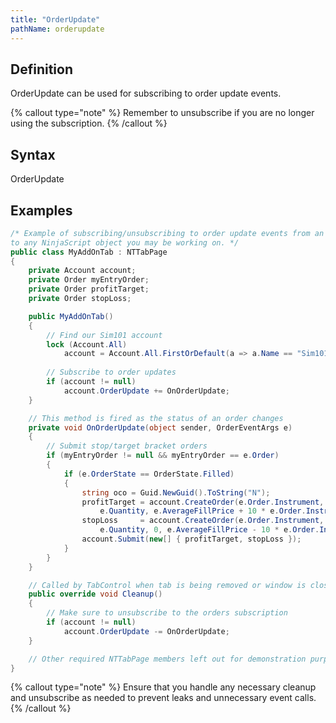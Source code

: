 ```yaml
---
title: "OrderUpdate"
pathName: orderupdate
---
```


## Definition

OrderUpdate can be used for subscribing to order update events.

{% callout type="note" %}
Remember to unsubscribe if you are no longer using the subscription.
{% /callout %}

## Syntax

OrderUpdate

## Examples

```csharp
/* Example of subscribing/unsubscribing to order update events from an Add On. The concept can be carried over
to any NinjaScript object you may be working on. */
public class MyAddOnTab : NTTabPage
{
    private Account account;
    private Order myEntryOrder;
    private Order profitTarget;
    private Order stopLoss;

    public MyAddOnTab()
    {
        // Find our Sim101 account
        lock (Account.All)
            account = Account.All.FirstOrDefault(a => a.Name == "Sim101");
        
        // Subscribe to order updates
        if (account != null)
            account.OrderUpdate += OnOrderUpdate;
    }

    // This method is fired as the status of an order changes
    private void OnOrderUpdate(object sender, OrderEventArgs e)
    {
        // Submit stop/target bracket orders
        if (myEntryOrder != null && myEntryOrder == e.Order)
        {
            if (e.OrderState == OrderState.Filled)
            {
                string oco = Guid.NewGuid().ToString("N");
                profitTarget = account.CreateOrder(e.Order.Instrument, OrderAction.Sell, OrderType.Limit, OrderEntry.Manual, TimeInForce.Day,
                    e.Quantity, e.AverageFillPrice + 10 * e.Order.Instrument.MasterInstrument.TickSize, 0, oco, "Profit Target", Core.Globals.MaxDate, null);
                stopLoss     = account.CreateOrder(e.Order.Instrument, OrderAction.Sell, OrderType.StopMarket, OrderEntry.Manual, TimeInForce.Day,
                    e.Quantity, 0, e.AverageFillPrice - 10 * e.Order.Instrument.MasterInstrument.TickSize, oco, "Stop Loss", Core.Globals.MaxDate, null);
                account.Submit(new[] { profitTarget, stopLoss });
            }
        }
    }

    // Called by TabControl when tab is being removed or window is closed
    public override void Cleanup()
    {
        // Make sure to unsubscribe to the orders subscription
        if (account != null)
            account.OrderUpdate -= OnOrderUpdate;
    }

    // Other required NTTabPage members left out for demonstration purposes. Be sure to add them in your own code.
}
```

{% callout type="note" %}
Ensure that you handle any necessary cleanup and unsubscribe as needed to prevent leaks and unnecessary event calls.
{% /callout %}
